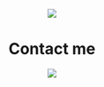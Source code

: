 <p align="center">
    <img src="https://github.com/Vladyslav-Vakaliuk/Vladyslav-Vakaliuk/blob/main/assets/base_AdobeExpress%20(1).gif">
</p>


<h1 align="center">Contact me</h1>


<p align="center">
    <img src="https://img.shields.io/badge/-Telegram-229ED9?style=for-the-badge&logo=telegram&logoColor=229ED9)](https://t.me/vakal33)" />
</p>


<!-- [![Telegram](https://img.shields.io/badge/-Telegram-229ED9?style=for-the-badge&logo=telegram&logoColor=229ED9)](https://t.me/vakal33) -->

